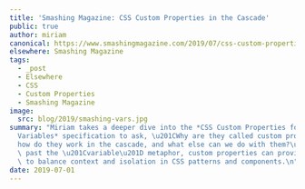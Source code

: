 ```yaml
---
title: 'Smashing Magazine: CSS Custom Properties in the Cascade'
public: true
author: miriam
canonical: https://www.smashingmagazine.com/2019/07/css-custom-properties-cascade/
elsewhere: Smashing Magazine
tags:
  - _post
  - Elsewhere
  - CSS
  - Custom Properties
  - Smashing Magazine
image:
  src: blog/2019/smashing-vars.jpg
summary: "Miriam takes a deeper dive into the *CSS Custom Properties for Cascading\n\
  Variables* specification to ask, \u201CWhy are they called custom properties,\n\
  how do they work in the cascade, and what else can we do with them?\u201D\nPushing\
  \ past the \u201Cvariable\u201D metaphor, custom properties can provide new\nways\
  \ to balance context and isolation in CSS patterns and components.\n"
date: 2019-07-01
---
```



